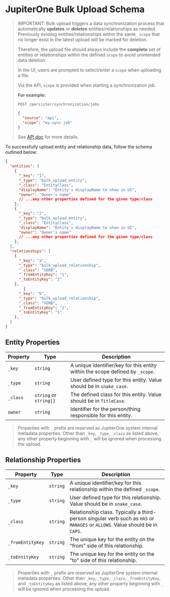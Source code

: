 # JupiterOne Bulk Upload Schema

> IMPORTANT: Bulk upload triggers a data synchronization process that
> automatically **updates** or **deletes** entities/relationships as needed.
> Previously existing entities/relationships within the same `_scope` that no
> longer exist in the latest upload will be marked for deletion. 
> 
> Therefore, the upload file should always include the **complete** set of
> entities or relationships within the defined `scope` to avoid unintended data
> deletion.
> 
> In the UI, users are prompted to select/enter a `scope` when uploading a file.
>
> Via the API, `scope` is provided when starting a synchronization job.
> 
> **For example:**
>
> ```text
> POST /persister/synchronization/jobs
> ```
>
> ```json
> {
>   "source": "api",
>   "scope": "my-sync-job"
> }
> ```
>
> See [API doc](../jupiterone-api.md#entityandrelationshipsynchronization) for more details.

To successfully upload entity and relationship data, follow the schema outlined below:

```json
{
  "entities": [
    {
      "_key": "1",
      "_type": "bulk_upload_entity",
      "_class": "EntityClass",
      "displayName": "Entity's displayName to show in UI",
      "owner": "Owner's name"
      // ...any other properties defined for the given type/class
    },
    {
      "_key": "2",
      "_type": "bulk_upload_entity",
      "_class": "EntityClass",
      "displayName": "Entity's displayName to show in UI",
      "owner": "Owner's name"
      // ...any other properties defined for the given type/class
    },
  ],
  "relationships": [
    {
      "_key": "a",
      "_type": "bulk_upload_relationship",
      "_class": "VERB",
      "_fromEntityKey": "1",
      "_toEntityKey": "2"
    },
        {
      "_key": "b",
      "_type": "bulk_upload_relationship",
      "_class": "VERB",
      "_fromEntityKey": "2",
      "_toEntityKey": "1"
    },
  ]
}
```

## Entity Properties

| Property | Type     | Description                                                                      |
| -------- | -------- | -------------------------------------------------------------------------------- |
| `_key`   | `string` | A unique identifier/key for this entity within the scope defined by `_scope`.    |
| `_type`  | `string` | User defined type for this entity. Value should be in `snake_case`.              |
| `_class` | `string` or `string[]` | The defined class for this entity. Value should be in `TitleCase`. |
| `owner`  | `string` | Identifier for the person/thing responsible for this entity.                     |

> Properties with `_` prefix are reserved as JupiterOne system internal metadata
> properties. Other than `_key`, `_type`, `_class` as listed above, any other
> property beginning with `_` will be ignored when processing the upload.

## Relationship Properties

| Property         | Type     | Description                                                               |
| ---------------- | -------- | ------------------------------------------------------------------------- |
| `_key`           | `string` | A unique identifier/key for this relationship within the defined `_scope`.|
| `_type`          | `string` | User defined type for this relationship. Value should be in `snake_case`. |
| `_class`         | `string` | Relationship class. Typically a third-person singular verb such as `HAS` or `MANAGES` or `ALLOWS`. Value should be in `CAPS`. |
| `_fromEntityKey` | `string` | The unique key for the entity on the "from" side of this relationship.    |
| `_toEntityKey`   | `string` | The unique key for the entity on the "to" side of this relationship.      |

> Properties with `_` prefix are reserved as JupiterOne system internal metadata
> properties. Other than `_key`, `_type`, `_class`, `_fromEntityKey`, and
> `_toEntityKey` as listed above, any other property beginning with `_` will be
> ignored when processing the upload.
